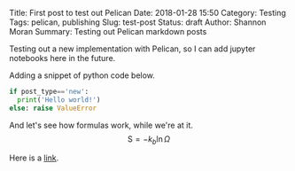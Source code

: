 Title: First post to test out Pelican
Date: 2018-01-28 15:50
Category: Testing
Tags: pelican, publishing
Slug: test-post
Status: draft
Author: Shannon Moran
Summary: Testing out Pelican markdown posts

Testing out a new implementation with Pelican, so I can add jupyter notebooks here in the future.

Adding a snippet of python code below.

```python
if post_type=='new':
  print('Hello world!')
else: raise ValueError
```

And let's see how formulas work, while we're at it.
$$ \text{S} = -k_b \ln{\Omega}$$

Here is a [link](http://web.mit.edu/).
